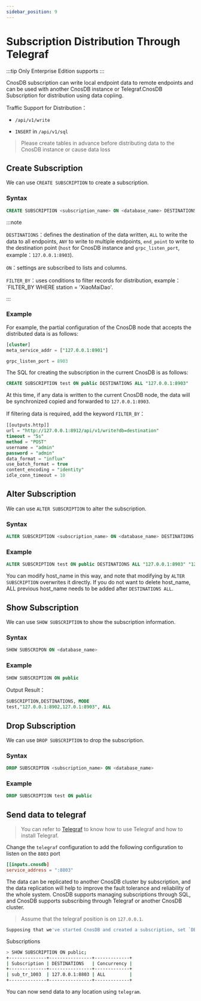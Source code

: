 ```yaml
---
sidebar_position: 9
---
```


# Subscription Distribution Through Telegraf

:::tip
Only Enterprise Edition supports
:::

CnosDB subscription can write local endpoint data to remote endpoints and can be used with another CnosDB instance or Telegraf.CnosDB Subscription for distribution using data copiing.

Traffic Support for Distribution：

- `/api/v1/write`

- `INSERT` in `/api/v1/sql`

> Please create tables in advance before distributing data to the CnosDB instance or cause data loss

## Create Subscription

We can use `CREATE SUBSCRIPTION` to create a subscription.

### Syntax

```sql
CREATE SUBSCRIPTION <subscription_name> ON <database_name> DESTINATIONS ALL "<host_nmae>" ["<host_name>"]
```

:::note

`DESTINATIONS`：defines the destination of the data written, `ALL` to write the data to all endpoints, `ANY` to write to multiple endpoints, `end_point` to write to the destination point (`host` for CnosDB instance and `grpc_listen_port`, example：`127.0.0.1:8903`).

`ON`：settings are subscribed to lists and columns.

`FILTER_BY`：uses conditions to filter records for distribution, example：\`FILTER_BY WHERE station = 'XiaoMaiDao'.

:::

### Example

For example, the partial configuration of the CnosDB node that accepts the distributed data is as follows:

```sql
[cluster]
meta_service_addr = ["127.0.0.1:8901"]

grpc_listen_port = 8903
```

The SQL for creating the subscription in the current CnosDB is as follows:

```sql
CREATE SUBSCRIPTION test ON public DESTINATIONS ALL "127.0.0.1:8903"
```

At this time, if any data is written to the current CnosDB node, the data will be synchronized copied and forwarded to `127.0.0.1:8903`.

If filtering data is required, add the keyword `FILTER_BY`：

```sql
[[outputs.http]]
url = "http://127.0.0.1:8912/api/v1/write?db=destination"
timeout = "5s"
method = "POST"
username = "admin"
password = "admin"
data_format = "influx"
use_batch_format = true
content_encoding = "identity"
idle_conn_timeout = 10
```

## Alter Subscription

We can use `ALTER SUBSCRIPTION` to alter the subscription.

### Syntax

```sql
ALTER SUBSCRIPTION <subscription_name> ON <database_name> DESTINATIONS ALL "<host_name>" ["<host_name>"]
```

### Example

```sql
ALTER SUBSCRIPTION test ON public DESTINATIONS ALL "127.0.0.1:8903" "127.0.0.1:8913"
```

You can modify host_name in this way, and note that modifying by `ALTER SUBSCRIPTION` overwrites it directly. If you do not want to delete host_name, ALL previous host_name needs to be added after `DESTINATIONS ALL`.

## Show Subscription

We can use `SHOW SUBSCRIPTION` to show the subscription information.

### Syntax

```sql
SHOW SUBSCRIPON ON <database_name>
```

### Example

```sql
SHOW SUBSCRIPTION ON public
```

Output Result：

```sql
SUBSCRIPTION,DESTINATIONS, MODE
test,"127.0.0.1:8902,127.0.1:8903", ALL
```

## Drop Subscription

We can use `DROP SUBSCRIPTION` to drop the subscription.

### Syntax

```sql
DROP SUBSCRIPTON <subscription_name> ON <database_name>
```

### Example

```sql
DROP SUBSCRIPTION test ON public
```

## Send data to telegraf

> You can refer to [Telegraf](/eco-integration/index/telegraf.md#cnos-telegraf) to know how to use Telegraf and how to install Telegraf.

Change the `telegraf` configuration to add the following configuration to listen on the `8803` port

```toml
[[inputs.cnosdb]
service_address = ":8803"
```

The data can be replicated to another CnosDB cluster by subscription, and the data replication will help to improve the fault tolerance and reliability of the whole system. CnosDB supports managing subscriptions through SQL, and CnosDB supports subscribing through Telegraf or another CnosDB cluster.

> Assume that the telegraf position is on `127.0.0.1`.

```sql
Supposing that we've started CnosDB and created a subscription, set `DESTINATIONS` to `127.0.0.1:8803` :
```

Subscriptions

```sh
> SHOW SUBSCRIPTION ON public;
+--------------+----------------+-------------+
| Subscription | DESTINATIONS   | Concurrency |
+--------------+----------------+-------------+
| sub_tr_1003  | 127.0.0.1:8803 | ALL         |
+--------------+----------------+-------------+
```

You can now send data to any location using `telegram`.
